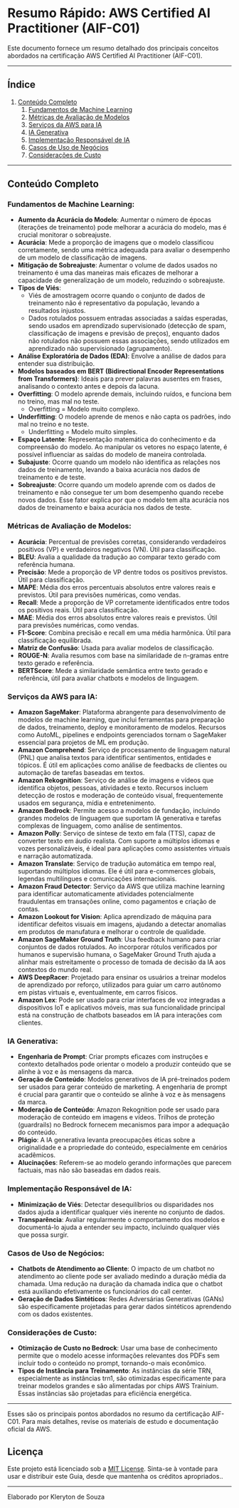 # Resumo Rápido: AWS Certified AI Practitioner (AIF-C01)

Este documento fornece um resumo detalhado dos principais conceitos abordados na certificação AWS Certified AI Practitioner (AIF-C01).

---
## Índice
1. [Conteúdo Completo](#conteúdo-completo)
    1. [Fundamentos de Machine Learning](#fundamentos-de-machine-learning)
    2. [Métricas de Avaliação de Modelos](#métricas-de-avaliação-de-modelos)
    3. [Serviços da AWS para IA](#serviços-da-aws-para-ia)
    4. [IA Generativa](#ia-generativa)
    5. [Implementação Responsável de IA](#implementação-responsável-de-ia)
    6. [Casos de Uso de Negócios](#casos-de-uso-de-negócios)
    7. [Considerações de Custo](#considerações-de-custo)

---

## Conteúdo Completo

### Fundamentos de Machine Learning:

- **Aumento da Acurácia do Modelo**: Aumentar o número de épocas (iterações de treinamento) pode melhorar a acurácia do modelo, mas é crucial monitorar o sobreajuste.
- **Acurácia**: Mede a proporção de imagens que o modelo classificou corretamente, sendo uma métrica adequada para avaliar o desempenho de um modelo de classificação de imagens.
- **Mitigação de Sobreajuste**: Aumentar o volume de dados usados no treinamento é uma das maneiras mais eficazes de melhorar a capacidade de generalização de um modelo, reduzindo o sobreajuste.
- **Tipos de Viés**:
  - Viés de amostragem ocorre quando o conjunto de dados de treinamento não é representativo da população, levando a resultados injustos.
  - Dados rotulados possuem entradas associadas a saídas esperadas, sendo usados em aprendizado supervisionado (detecção de spam, classificação de imagens e previsão de preços), enquanto dados não rotulados não possuem essas associações, sendo utilizados em aprendizado não supervisionado (agrupamento).
- **Análise Exploratória de Dados (EDA)**: Envolve a análise de dados para entender sua distribuição.
- **Modelos baseados em BERT (Bidirectional Encoder Representations from Transformers)**: Ideais para prever palavras ausentes em frases, analisando o contexto antes e depois da lacuna.
- **Overfitting**: O modelo aprende demais, incluindo ruídos, e funciona bem no treino, mas mal no teste. 
  - Overfitting = Modelo muito complexo.
- **Underfitting**: O modelo aprende de menos e não capta os padrões, indo mal no treino e no teste. 
  - Underfitting = Modelo muito simples.
- **Espaço Latente**: Representação matemática do conhecimento e da compreensão do modelo. Ao manipular os vetores no espaço latente, é possível influenciar as saídas do modelo de maneira controlada.
- **Subajuste**: Ocorre quando um modelo não identifica as relações nos dados de treinamento, levando a baixa acurácia nos dados de treinamento e de teste.
- **Sobreajuste**: Ocorre quando um modelo aprende com os dados de treinamento e não consegue ter um bom desempenho quando recebe novos dados. Esse fator explica por que o modelo tem alta acurácia nos dados de treinamento e baixa acurácia nos dados de teste.

### Métricas de Avaliação de Modelos:

- **Acurácia**: Percentual de previsões corretas, considerando verdadeiros positivos (VP) e verdadeiros negativos (VN). Útil para classificação.
- **BLEU**: Avalia a qualidade da tradução ao comparar texto gerado com referência humana.
- **Precisão**: Mede a proporção de VP dentre todos os positivos previstos. Útil para classificação.
- **MAPE**: Média dos erros percentuais absolutos entre valores reais e previstos. Útil para previsões numéricas, como vendas.
- **Recall**: Mede a proporção de VP corretamente identificados entre todos os positivos reais. Útil para classificação.
- **MAE**: Média dos erros absolutos entre valores reais e previstos. Útil para previsões numéricas, como vendas.
- **F1-Score**: Combina precisão e recall em uma média harmônica. Útil para classificação equilibrada.
- **Matriz de Confusão**: Usada para avaliar modelos de classificação.
- **ROUGE-N**: Avalia resumos com base na similaridade de n-gramas entre texto gerado e referência.
- **BERTScore**: Mede a similaridade semântica entre texto gerado e referência, útil para avaliar chatbots e modelos de linguagem.

### Serviços da AWS para IA:

- **Amazon SageMaker**: Plataforma abrangente para desenvolvimento de modelos de machine learning, que inclui ferramentas para preparação de dados, treinamento, deploy e monitoramento de modelos. Recursos como AutoML, pipelines e endpoints gerenciados tornam o SageMaker essencial para projetos de ML em produção.
- **Amazon Comprehend**: Serviço de processamento de linguagem natural (PNL) que analisa textos para identificar sentimentos, entidades e tópicos. É útil em aplicações como análise de feedbacks de clientes ou automação de tarefas baseadas em textos.
- **Amazon Rekognition**: Serviço de análise de imagens e vídeos que identifica objetos, pessoas, atividades e texto. Recursos incluem detecção de rostos e moderação de conteúdo visual, frequentemente usados em segurança, mídia e entretenimento.
- **Amazon Bedrock**: Permite acesso a modelos de fundação, incluindo grandes modelos de linguagem que suportam IA generativa e tarefas complexas de linguagem, como análise de sentimentos.
- **Amazon Polly**: Serviço de síntese de texto em fala (TTS), capaz de converter texto em áudio realista. Com suporte a múltiplos idiomas e vozes personalizáveis, é ideal para aplicações como assistentes virtuais e narração automatizada.
- **Amazon Translate**: Serviço de tradução automática em tempo real, suportando múltiplos idiomas. Ele é útil para e-commerces globais, legendas multilíngues e comunicações internacionais.
- **Amazon Fraud Detector**: Serviço da AWS que utiliza machine learning para identificar automaticamente atividades potencialmente fraudulentas em transações online, como pagamentos e criação de contas.
- **Amazon Lookout for Vision**: Aplica aprendizado de máquina para identificar defeitos visuais em imagens, ajudando a detectar anomalias em produtos de manufatura e melhorar o controle de qualidade.
- **Amazon SageMaker Ground Truth**: Usa feedback humano para criar conjuntos de dados rotulados. Ao incorporar rótulos verificados por humanos e supervisão humana, o SageMaker Ground Truth ajuda a alinhar mais estreitamente o processo de tomada de decisão da IA aos contextos do mundo real.
- **AWS DeepRacer**: Projetado para ensinar os usuários a treinar modelos de aprendizado por reforço, utilizados para guiar um carro autônomo em pistas virtuais e, eventualmente, em carros físicos.
- **Amazon Lex**: Pode ser usado para criar interfaces de voz integradas a dispositivos IoT e aplicativos móveis, mas sua funcionalidade principal está na construção de chatbots baseados em IA para interações com clientes.

### IA Generativa:

- **Engenharia de Prompt**: Criar prompts eficazes com instruções e contexto detalhados pode orientar o modelo a produzir conteúdo que se alinhe à voz e às mensagens da marca.
- **Geração de Conteúdo**: Modelos generativos de IA pré-treinados podem ser usados para gerar conteúdo de marketing. A engenharia de prompt é crucial para garantir que o conteúdo se alinhe à voz e às mensagens da marca.
- **Moderação de Conteúdo**: Amazon Rekognition pode ser usado para moderação de conteúdo em imagens e vídeos. Trilhos de proteção (guardrails) no Bedrock fornecem mecanismos para impor a adequação do conteúdo.
- **Plágio**: A IA generativa levanta preocupações éticas sobre a originalidade e a propriedade do conteúdo, especialmente em cenários acadêmicos.
- **Alucinações**: Referem-se ao modelo gerando informações que parecem factuais, mas não são baseadas em dados reais.

### Implementação Responsável de IA:

- **Minimização de Viés**: Detectar desequilíbrios ou disparidades nos dados ajuda a identificar qualquer viés inerente no conjunto de dados.
- **Transparência**: Avaliar regularmente o comportamento dos modelos e documentá-lo ajuda a entender seu impacto, incluindo qualquer viés que possa surgir.

### Casos de Uso de Negócios:

- **Chatbots de Atendimento ao Cliente**: O impacto de um chatbot no atendimento ao cliente pode ser avaliado medindo a duração média da chamada. Uma redução na duração da chamada indica que o chatbot está auxiliando efetivamente os funcionários do call center.
- **Geração de Dados Sintéticos**: Redes Adversárias Generativas (GANs) são especificamente projetadas para gerar dados sintéticos aprendendo com os dados existentes.

### Considerações de Custo:

- **Otimização de Custo no Bedrock**: Usar uma base de conhecimento permite que o modelo acesse informações relevantes dos PDFs sem incluir todo o conteúdo no prompt, tornando-o mais econômico.
- **Tipos de Instância para Treinamento**: As instâncias da série TRN, especialmente as instâncias trn1, são otimizadas especificamente para treinar modelos grandes e são alimentadas por chips AWS Trainium. Essas instâncias são projetadas para eficiência energética.

---

Esses são os principais pontos abordados no resumo da certificação AIF-C01. Para mais detalhes, revise os materiais de estudo e documentação oficial da AWS.

## Licença

Este projeto está licenciado sob a [MIT License](license.txt). Sinta-se à vontade para usar e distribuir este Guia, desde que mantenha os créditos apropriados..

---

Elaborado por Kleryton de Souza
